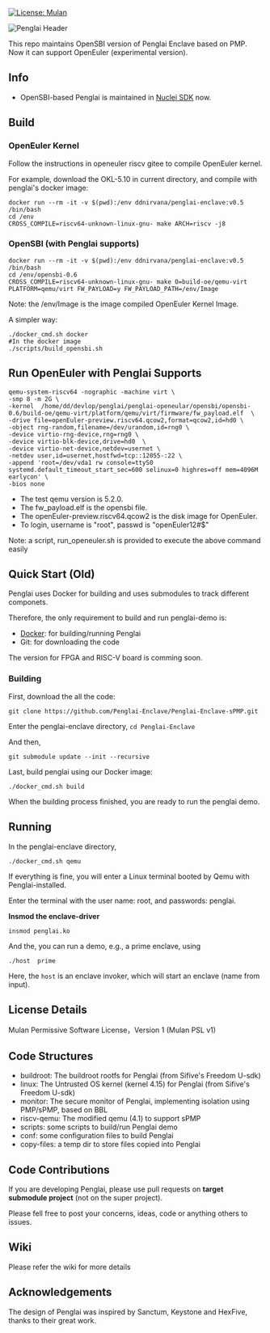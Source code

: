 [![License: Mulan](https://img.shields.io/badge/license-Mulan-brightgreen.svg)](https://license.coscl.org.cn/MulanPSL)


![Penglai Header](docs/images/penglai_hdr.png)


This repo maintains OpenSBI version of Penglai Enclave based on PMP.
Now it can support OpenEuler (experimental version).

## Info

- OpenSBI-based Penglai is maintained in [Nuclei SDK](https://github.com/Nuclei-Software/nuclei-linux-sdk/tree/dev_flash_penglai_spmp) now.

## Build

### OpenEuler Kernel

Follow the instructions in openeuler riscv gitee to compile OpenEuler kernel.

For example, download the OKL-5.10 in current directory, and compile with penglai's docker image:

	docker run --rm -it -v $(pwd):/env ddnirvana/penglai-enclave:v0.5 /bin/bash
	cd /env
	CROSS_COMPILE=riscv64-unknown-linux-gnu- make ARCH=riscv -j8

### OpenSBI (with Penglai supports)

	docker run --rm -it -v $(pwd):/env ddnirvana/penglai-enclave:v0.5 /bin/bash
	cd /env/opensbi-0.6
	CROSS_COMPILE=riscv64-unknown-linux-gnu- make O=build-oe/qemu-virt PLATFORM=qemu/virt FW_PAYLOAD=y FW_PAYLOAD_PATH=/env/Image

Note: the /env/Image is the image compiled OpenEuler Kernel Image.

A simpler way:

	./docker_cmd.sh docker
	#In the docker image
	./scripts/build_opensbi.sh

## Run OpenEuler with Penglai Supports

	qemu-system-riscv64 -nographic -machine virt \
	-smp 8 -m 2G \
	-kernel  /home/dd/devlop/penglai/penglai-openeular/opensbi/opensbi-0.6/build-oe/qemu-virt/platform/qemu/virt/firmware/fw_payload.elf  \
	-drive file=openEuler-preview.riscv64.qcow2,format=qcow2,id=hd0 \
	-object rng-random,filename=/dev/urandom,id=rng0 \
	-device virtio-rng-device,rng=rng0 \
	-device virtio-blk-device,drive=hd0  \
	-device virtio-net-device,netdev=usernet \
	-netdev user,id=usernet,hostfwd=tcp::12055-:22 \
	-append 'root=/dev/vda1 rw console=ttyS0 systemd.default_timeout_start_sec=600 selinux=0 highres=off mem=4096M earlycon' \
	-bios none


- The test qemu version is 5.2.0.
- The fw_payload.elf is the opensbi file.
- The openEuler-preview.riscv64.qcow2 is the disk image for OpenEuler.
- To login, username is "root", passwd is "openEuler12#$"

Note: a script, run_openeuler.sh is provided to execute the above command easily



## Quick Start (Old)

Penglai uses Docker for building and uses submodules to track different componets.

Therefore, the only requirement to build and run penglai-demo is:

- [Docker](https://docs.docker.com): for building/running Penglai
- Git: for downloading the code

The version for FPGA and RISC-V board is comming soon.

### Building

First, download the all the code:

`git clone https://github.com/Penglai-Enclave/Penglai-Enclave-sPMP.git`

Enter the penglai-enclave directory, `cd Penglai-Enclave`

And then,

`git submodule update --init --recursive`

Last, build penglai using our Docker image:

`./docker_cmd.sh build`

When the building process finished, you are ready to run the penglai demo.

## Running

In the penglai-enclave directory,

`./docker_cmd.sh qemu`

If everything is fine, you will enter a Linux terminal booted by Qemu with Penglai-installed.

Enter the terminal with the user name: root, and passwords: penglai.

**Insmod the enclave-driver**

`insmod penglai.ko`

And the, you can run a demo, e.g., a prime enclave, using

`./host  prime`

Here, the  `host` is an enclave invoker, which will start an enclave (name from input).

## License Details

Mulan Permissive Software License，Version 1 (Mulan PSL v1)

## Code Structures

- buildroot: The buildroot rootfs for Penglai (from Sifive's Freedom U-sdk)
- linux: The Untrusted OS kernel (kernel 4.15) for Penglai (from Sifive's Freedom U-sdk)
- monitor: The secure monitor of Penglai, implementing isolation using PMP/sPMP, based on BBL
- riscv-qemu: The modified qemu (4.1) to support sPMP
- scripts: some scripts to build/run Penglai demo
- conf: some configuration files to build Penglai
- copy-files: a temp dir to store files copied into Penglai

## Code Contributions

If you are developing Penglai, please use pull requests on **target submodule project** (not on the super project).

Please fell free to post your concerns, ideas, code or anything others to issues.

## Wiki

Please refer the wiki for more details

## Acknowledgements

The design of Penglai was inspired by Sanctum, Keystone and HexFive, thanks to their great work.
